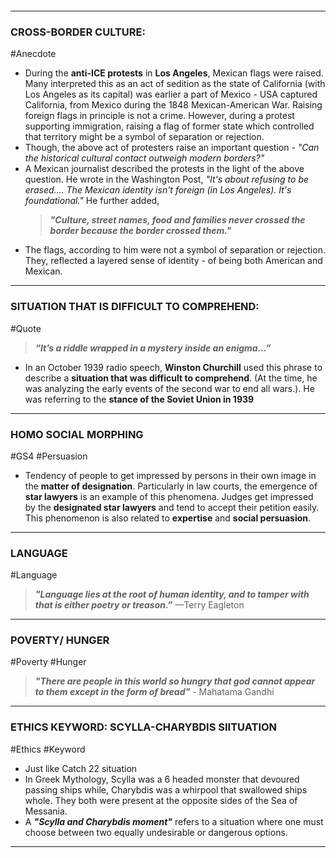 ```table-of-contents
```
---
### **CROSS-BORDER CULTURE:**
#Anecdote
- During the **anti-ICE protests** in **Los Angeles**, Mexican flags were raised. Many interpreted this as an act of sedition as the state of California (with Los Angeles as its capital) was earlier a part of Mexico - USA captured California, from Mexico during the 1848 Mexican-American War. Raising foreign flags in principle is not a crime. However, during a protest supporting immigration, raising a flag of former state which controlled that territory might be a symbol of separation or rejection.
- Though, the above act of protesters raise an important question - *"Can the historical cultural contact outweigh modern borders?"*
- A Mexican journalist described the protests in the light of the above question. He wrote in the Washington Post, *"It's about refusing to be erased.... The Mexican identity isn't foreign (in Los Angeles). It's foundational."* He further added, 
	>***"Culture, street names, food and families never crossed the border because the border crossed them."*** 
- The flags, according to him were not a symbol of separation or rejection. They, reflected a layered sense of identity - of being both American and Mexican. 
---
### **SITUATION THAT IS DIFFICULT TO COMPREHEND:**
#Quote 
>***“It’s a riddle wrapped in a mystery inside an enigma…”***
-  In an October 1939 radio speech, **Winston Churchill** used this phrase to describe a **situation that was difficult to comprehend**. (At the time, he was analyzing the early events of the second war to end all wars.). He was referring to the **stance of the Soviet Union in 1939**
---
### **HOMO SOCIAL MORPHING**
#GS4 #Persuasion 
- Tendency of people to get impressed by persons in their own image in the **matter of designation**. Particularly in law courts, the emergence of **star lawyers** is an example of this phenomena. Judges get impressed by the **designated star lawyers** and tend to accept their petition easily. This phenomenon is also related to **expertise** and **social persuasion**.

---
### **LANGUAGE**
#Language 
> ***"Language lies at the root of human identity, and to tamper with that is either poetry or treason.”*** —Terry Eagleton

---
### **POVERTY/ HUNGER**
#Poverty #Hunger
> ***"There are people in this world so hungry that god cannot appear to them except in the form of bread"*** - Mahatama Gandhi
---
### **ETHICS KEYWORD: SCYLLA-CHARYBDIS SIITUATION**
#Ethics #Keyword
- Just like Catch 22 situation
- In Greek Mythology, Scylla was a 6 headed monster that devoured passing ships while, Charybdis was a whirpool that swallowed ships whole. They both were present at the opposite sides of the Sea of Messania.
- A *****"Scylla and Charybdis moment"***** refers to a situation where one must choose between two equally undesirable or dangerous options.
---